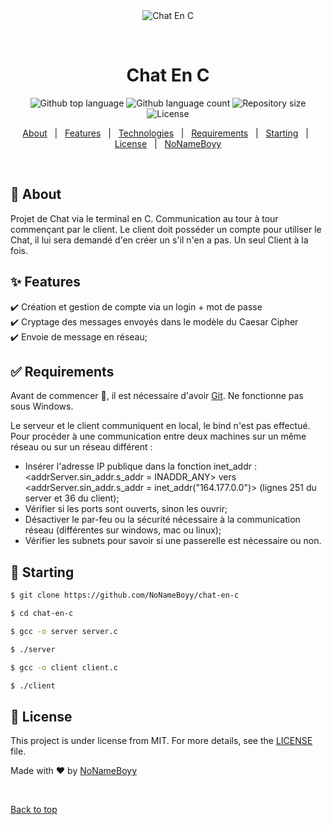 <div align="center" id="top"> 
  <img src="./.github/app.gif" alt="Chat En C" />

  &#xa0;

  <!-- <a href="https://chatenc.netlify.app">Demo</a> -->
</div>

<h1 align="center">Chat En C</h1>

<p align="center">
  <img alt="Github top language" src="https://img.shields.io/github/languages/top/NoNameBoyy/chat-en-c?color=56BEB8">

  <img alt="Github language count" src="https://img.shields.io/github/languages/count/NoNameBoyy/chat-en-c?color=56BEB8">

  <img alt="Repository size" src="https://img.shields.io/github/repo-size/NoNameBoyy/chat-en-c?color=56BEB8">

  <img alt="License" src="https://img.shields.io/github/license/NoNameBoyy/chat-en-c?color=56BEB8">

  <!-- <img alt="Github issues" src="https://img.shields.io/github/issues/{{YOUR_GITHUB_USERNAME}}/chat-en-c?color=56BEB8" /> -->

  <!-- <img alt="Github forks" src="https://img.shields.io/github/forks/{{YOUR_GITHUB_USERNAME}}/chat-en-c?color=56BEB8" /> -->

  <!-- <img alt="Github stars" src="https://img.shields.io/github/stars/{{YOUR_GITHUB_USERNAME}}/chat-en-c?color=56BEB8" /> -->
</p>

<!-- Status -->

<!-- <h4 align="center"> 
	🚧  Chat En C 🚀 Under construction...  🚧
</h4> 

<hr> -->

<p align="center">
  <a href="#dart-about">About</a> &#xa0; | &#xa0; 
  <a href="#sparkles-features">Features</a> &#xa0; | &#xa0;
  <a href="#rocket-technologies">Technologies</a> &#xa0; | &#xa0;
  <a href="#white_check_mark-requirements">Requirements</a> &#xa0; | &#xa0;
  <a href="#checkered_flag-starting">Starting</a> &#xa0; | &#xa0;
  <a href="#memo-license">License</a> &#xa0; | &#xa0;
  <a href="https://github.com/NoNameBoyy" target="_blank">NoNameBoyy</a>
</p>

<br>

## :dart: About ##

Projet de Chat via le terminal en C. Communication au tour à tour commençant par le client. Le client doit posséder un compte pour utiliser le Chat, il lui sera demandé d'en créer un s'il n'en a pas. Un seul Client à la fois.

## :sparkles: Features ##

:heavy_check_mark: Création et gestion de compte via un login + mot de passe\
:heavy_check_mark: Cryptage des messages envoyés dans le modèle du Caesar Cipher\
:heavy_check_mark: Envoie de message en réseau;

## :white_check_mark: Requirements ##

Avant de commencer :checkered_flag:, il est nécessaire d'avoir [Git](https://git-scm.com). Ne fonctionne pas sous Windows.

Le serveur et le client communiquent en local, le bind n'est pas effectué. Pour procéder à une communication entre deux machines sur un même réseau ou sur un réseau différent :

- Insérer l'adresse IP publique dans la fonction inet_addr : <addrServer.sin_addr.s_addr = INADDR_ANY> vers <addrServer.sin_addr.s_addr = inet_addr("164.177.0.0")> (lignes 251 du server et 36 du client);
- Vérifier si les ports sont ouverts, sinon les ouvrir;
- Désactiver le par-feu ou la sécurité nécessaire à la communication réseau (différentes sur windows, mac ou linux);
- Vérifier les subnets pour savoir si une passerelle est nécessaire ou non.


## :checkered_flag: Starting ##

```bash
$ git clone https://github.com/NoNameBoyy/chat-en-c

$ cd chat-en-c

$ gcc -o server server.c

$ ./server

$ gcc -o client client.c

$ ./client
```

## :memo: License ##

This project is under license from MIT. For more details, see the [LICENSE](https://github.com/NoNameBoyy/chat-app-en-c/blob/main/LICENSE) file.


Made with :heart: by <a href="https://github.com/NoNameBoyy" target="_blank">NoNameBoyy </a>


&#xa0;

<a href="#top">Back to top</a>
